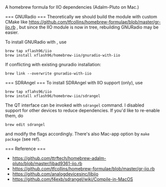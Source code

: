 A homebrew formula for IIO dependencies (Adalm-Pluto on Mac.)

=== GNURadio ===
Theoretically we should build the module with custom CMake like https://github.com/tfcollins/homebrew-formulae/blob/master/gr-iio.rb ,
but since the IIO module is now in tree, rebuilding GNURadio may be easier.

To install GNURadio with , use

```
brew tap xflash96/iio
brew install xflash96/homebrew-iio/gnuradio-with-iio
```

If conflicting with existing gnuradio installation:
```
brew link --overwrite gnuradio-with-iio
```

=== SDRAngel ===
To install SDRAngel with IIO support (only), use
```
brew tap xflahs96/iio
brew install xflash96/homebrew-iio/sdrangel
```
The QT interface can be invoked with `sdrangel` command.
I disabled support for other devices to reduce dependencies. If you'd like to re-enable them, do
```
brew edit sdrangel
```
and modify the flags accordingly. There's also Mac-app option by `make package` (see ref).



=== Reference ===
  - https://github.com/ttrftech/homebrew-adalm-pluto/blob/master/libad9361-iio.rb
  - https://github.com/tfcollins/homebrew-formulae/blob/master/gr-iio.rb
  - https://github.com/analogdevicesinc/libiio
  - https://github.com/f4exb/sdrangel/wiki/Compile-in-MacOS

